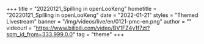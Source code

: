 +++
    title = "20220121_Spilling in openLooKeng"
    hometitle = "20220121_Spilling in openLooKeng"
    date = "2022-01-21"
    styles = "Themed Livestream"
    banner = "/img/videos/live/en/0121-pmc-en.png"
    author = ""
    videourl = "https://www.bilibili.com/video/BV1FZ4y1f7zt?spm_id_from=333.999.0.0" 
    tag = "theme"
+++
